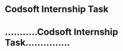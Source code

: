 # Codsoft Internship Task  
<h1>...........<span>Codsoft Internship Task</span>...............</h1>
